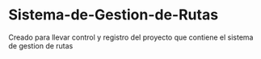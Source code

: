 # Sistema-de-Gestion-de-Rutas
Creado para llevar control y registro del proyecto que contiene el sistema de gestion de rutas
